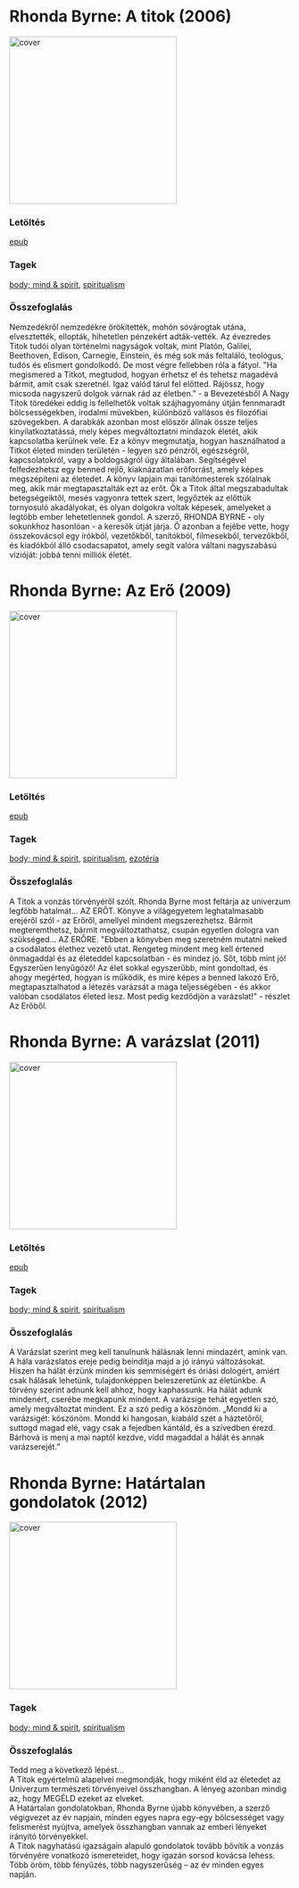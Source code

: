 # <a name="id_647">Rhonda Byrne: A titok (2006)</a>
<img src="https://github.com/BercziSandor/calibre_lib/raw/main/libs/main/Rhonda%20Byrne/A%20titok%20%28647%29/cover.jpg" alt="cover" width="300"/>

### Letöltés
[epub](https://github.com/BercziSandor/calibre_lib/raw/main/libs/main/Rhonda%20Byrne/A%20titok%20%28647%29/A%20titok%20-%20Rhonda%20Byrne.epub)

### Tagek
[body; mind & spirit](https://github.com/berczisandor/calibre_lib/libs/main/blob/main/_tags/body%3b%20mind%20%26%20spirit.md), [spiritualism](https://github.com/berczisandor/calibre_lib/libs/main/blob/main/_tags/spiritualism.md)

### Összefoglalás
<div>
<p>Nemzedékről nemzedékre örökítették, mohón sóvárogtak utána, elvesztették, ellopták, hihetetlen pénzekért adták-vették. Az évezredes Titok tudói olyan történelmi nagyságok voltak, mint Platón, Galilei, Beethoven, Edison, Carnegie, Einstein, és még sok más feltaláló, teológus, tudós és elismert gondolkodó. De most végre fellebben róla a fátyol. "Ha megismered a Titkot, megtudod, hogyan érhetsz el és tehetsz magadévá bármit, amit csak szeretnél. Igaz valód tárul fel előtted. Rájössz, hogy micsoda nagyszerű dolgok várnak rád az életben." - a Bevezetésből A Nagy Titok töredékei eddig is fellelhetők voltak szájhagyomány útján fennmaradt bölcsességekben, irodalmi művekben, különböző vallásos és filozófiai szövegekben. A darabkák azonban most először állnak össze teljes kinyilatkoztatássá, mely képes megváltoztatni mindazok életét, akik kapcsolatba kerülnek vele. Ez a könyv megmutatja, hogyan használhatod a Titkot életed minden területén - legyen szó pénzről, egészségről, kapcsolatokról, vagy a boldogságról úgy általában. Segítségével felfedezhetsz egy benned rejlő, kiaknázatlan erőforrást, amely képes megszépíteni az életedet. A könyv lapjain mai tanítómesterek szólalnak meg, akik már megtapasztalták ezt az erőt. Ők a Titok által megszabadultak betegségeiktől, mesés vagyonra tettek szert, legyőzték az előttük tornyosuló akadályokat, és olyan dolgokra voltak képesek, amelyeket a legtöbb ember lehetetlennek gondol. A szerző, RHONDA BYRNE - oly sokunkhoz hasonlóan - a keresők útját járja. Ő azonban a fejébe vette, hogy összekovácsol egy írókból, vezetőkből, tanítókból, filmesekből, tervezőkből, és kiadókból álló csodacsapatot, amely segít valóra váltani nagyszabású vízióját: jobbá tenni milliók életét.</p></div>


# <a name="id_281">Rhonda Byrne: Az Erő (2009)</a>
<img src="https://github.com/BercziSandor/calibre_lib/raw/main/libs/main/Rhonda%20Byrne/Az%20Ero%20%28281%29/cover.jpg" alt="cover" width="300"/>

### Letöltés
[epub](https://github.com/BercziSandor/calibre_lib/raw/main/libs/main/Rhonda%20Byrne/Az%20Ero%20%28281%29/Az%20Ero%20-%20Rhonda%20Byrne.epub)

### Tagek
[body; mind & spirit](https://github.com/berczisandor/calibre_lib/libs/main/blob/main/_tags/body%3b%20mind%20%26%20spirit.md), [spiritualism](https://github.com/berczisandor/calibre_lib/libs/main/blob/main/_tags/spiritualism.md), [ezotéria](https://github.com/berczisandor/calibre_lib/libs/main/blob/main/_tags/ezot%c3%a9ria.md)

### Összefoglalás
<div>
<p>A Titok a vonzás törvényéről szólt. Rhonda Byrne most feltárja az univerzum legfőbb hatalmát... AZ ERŐT. Könyve a világegyetem leghatalmasabb erejéről szól - az Erőről, amellyel mindent megszerezhetsz. Bármit megteremthetsz, bármit megváltoztathatsz, csupán egyetlen dologra van szükséged... AZ ERŐRE. "Ebben a könyvben meg szeretném mutatni neked a csodálatos élethez vezető utat. Rengeteg mindent meg kell értened önmagaddal és az életeddel kapcsolatban - és mindez jó. Sőt, több mint jó! Egyszerűen lenyűgöző! Az élet sokkal egyszerűbb, mint gondoltad, és ahogy megérted, hogyan is működik, és mire képes a benned lakozó Erő, megtapasztalhatod a létezés varázsát a maga teljességében - és akkor valóban csodálatos életed lesz. Most pedig kezdődjön a varázslat!" - részlet Az Erőből.</p></div>


# <a name="id_286">Rhonda Byrne: A varázslat (2011)</a>
<img src="https://github.com/BercziSandor/calibre_lib/raw/main/libs/main/Rhonda%20Byrne/A%20varazslat%20%28286%29/cover.jpg" alt="cover" width="300"/>

### Letöltés
[epub](https://github.com/BercziSandor/calibre_lib/raw/main/libs/main/Rhonda%20Byrne/A%20varazslat%20%28286%29/A%20varazslat%20-%20Rhonda%20Byrne.epub)

### Tagek
[body; mind & spirit](https://github.com/berczisandor/calibre_lib/libs/main/blob/main/_tags/body%3b%20mind%20%26%20spirit.md), [spiritualism](https://github.com/berczisandor/calibre_lib/libs/main/blob/main/_tags/spiritualism.md)

### Összefoglalás
<div>
<p>A Varázslat szerint meg kell tanulnunk hálásnak lenni mindazért, amink van. A hála varázslatos ereje pedig beindítja majd a jó irányú változásokat. Hiszen ha hálát érzünk minden kis semmiségért és óriási dologért, amiért csak hálásak lehetünk, tulajdonképpen beleszeretünk az életünkbe. A törvény szerint adnunk kell ahhoz, hogy kaphassunk. Ha hálát adunk mindenért, cserébe megkapunk mindent. A varázsige tehát egyetlen szó, amely megváltoztat mindent. Ez a szó pedig a köszönöm. „Mondd ki a varázsigét: köszönöm. Mondd ki hangosan, kiabáld szét a háztetőről, suttogd magad elé, vagy csak a fejedben kántáld, és a szívedben érezd. Bárhová is menj a mai naptól kezdve, vidd magaddal a hálát és annak varázserejét.”</p></div>


# <a name="id_648">Rhonda Byrne: Határtalan gondolatok (2012)</a>
<img src="https://github.com/BercziSandor/calibre_lib/raw/main/libs/main/Rhonda%20Byrne/Hatartalan%20gondolatok%20%28648%29/cover.jpg" alt="cover" width="300"/>

### Tagek
[body; mind & spirit](https://github.com/berczisandor/calibre_lib/libs/main/blob/main/_tags/body%3b%20mind%20%26%20spirit.md), [spiritualism](https://github.com/berczisandor/calibre_lib/libs/main/blob/main/_tags/spiritualism.md)

### Összefoglalás
<div>
<p>Tedd meg a következő lépést…<br>A Titok egyértelmű alapelvei megmondják, hogy miként éld az életedet az Univerzum természeti törvényeivel összhangban. A lényeg azonban mindig az, hogy MEGÉLD ezeket az elveket.<br>A Határtalan gondolatokban, Rhonda Byrne újabb könyvében, a szerző végigvezet az év napjain, minden egyes napra egy-egy bölcsességet vagy felismerést nyújtva, amelyek összhangban vannak az emberi lényeket irányító törvényekkel.<br>A Titok nagyhatású igazságain alapuló gondolatok tovább bővítik a vonzás törvényére vonatkozó ismereteidet, hogy igazán sorsod kovácsa lehess. Több öröm, több fényűzés, több nagyszerűség – az év minden egyes napján.</p></div>


